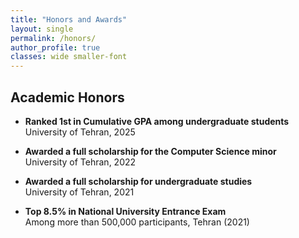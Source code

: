 ```yaml
---
title: "Honors and Awards"
layout: single
permalink: /honors/
author_profile: true
classes: wide smaller-font
---
```


## Academic Honors

- **Ranked 1st in Cumulative GPA among undergraduate students**  
  University of Tehran, 2025

- **Awarded a full scholarship for the Computer Science minor**  
  University of Tehran, 2022

- **Awarded a full scholarship for undergraduate studies**  
  University of Tehran, 2021

- **Top 8.5% in National University Entrance Exam**  
   Among more than 500,000 participants, Tehran (2021)

